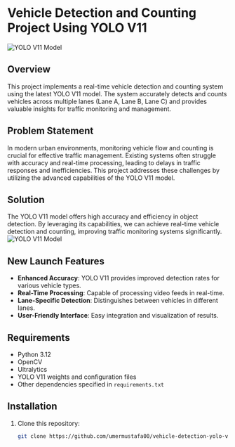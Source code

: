 # Vehicle Detection and Counting Project Using YOLO V11
![YOLO V11 Model](https://github.com/UmerMustafa00/vehicle_tracking_counting_yolov11/blob/main/Yolo%20V11%20website%20.png?raw=true)
## Overview
This project implements a real-time vehicle detection and counting system using the latest YOLO V11 model. The system accurately detects and counts vehicles across multiple lanes (Lane A, Lane B, Lane C) and provides valuable insights for traffic monitoring and management.

## Problem Statement
In modern urban environments, monitoring vehicle flow and counting is crucial for effective traffic management. Existing systems often struggle with accuracy and real-time processing, leading to delays in traffic responses and inefficiencies. This project addresses these challenges by utilizing the advanced capabilities of the YOLO V11 model.

## Solution
The YOLO V11 model offers high accuracy and efficiency in object detection. By leveraging its capabilities, we can achieve real-time vehicle detection and counting, improving traffic monitoring systems significantly.
![YOLO V11 Model](https://github.com/UmerMustafa00/vehicle_tracking_counting_yolov11/blob/main/Yolo%20V11%20website%20.png?raw=true)

## New Launch Features
- **Enhanced Accuracy**: YOLO V11 provides improved detection rates for various vehicle types.
- **Real-Time Processing**: Capable of processing video feeds in real-time.
- **Lane-Specific Detection**: Distinguishes between vehicles in different lanes.
- **User-Friendly Interface**: Easy integration and visualization of results.

## Requirements
- Python 3.12
- OpenCV
- Ultralytics
- YOLO V11 weights and configuration files
- Other dependencies specified in `requirements.txt`

## Installation
1. Clone this repository:
   ```bash
   git clone https://github.com/umermustafa00/vehicle-detection-yolo-v11.git
